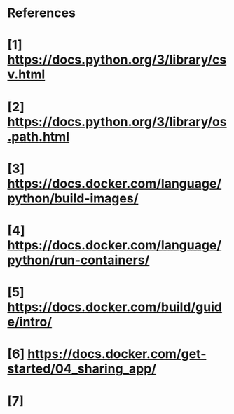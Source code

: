 # References
# [1]   https://docs.python.org/3/library/csv.html
# [2]   https://docs.python.org/3/library/os.path.html
# [3]   https://docs.docker.com/language/python/build-images/
# [4]   https://docs.docker.com/language/python/run-containers/ 
# [5]   https://docs.docker.com/build/guide/intro/
# [6]   https://docs.docker.com/get-started/04_sharing_app/
# [7]   